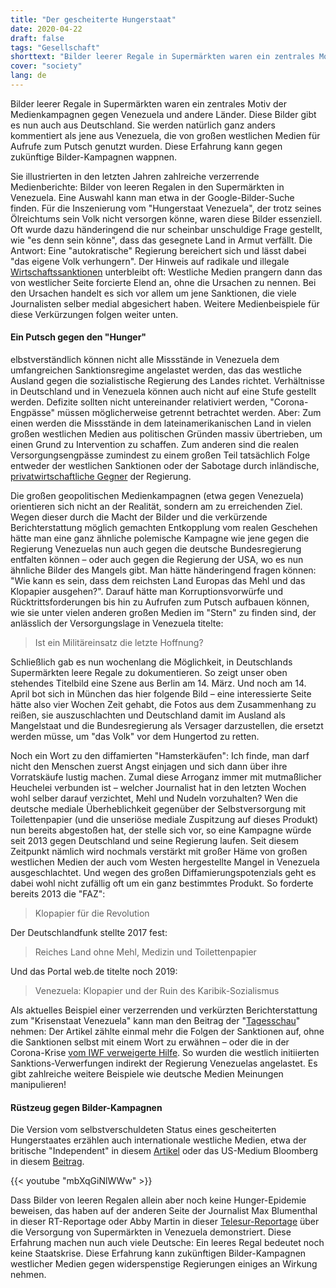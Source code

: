 ```yaml
---
title: "Der gescheiterte Hungerstaat"
date: 2020-04-22
draft: false
tags: "Gesellschaft"
shorttext: "Bilder leerer Regale in Supermärkten waren ein zentrales Motiv der Medienkampagnen gegen Venezuela und andere Länder. Diese Bilder gibt es nun auch aus Deutschland."
cover: "society"
lang: de
---
```


Bilder leerer Regale in Supermärkten waren ein zentrales Motiv der Medienkampagnen gegen Venezuela und andere Länder. Diese Bilder gibt es nun auch aus Deutschland. Sie werden natürlich ganz anders kommentiert als jene aus Venezuela, die von großen westlichen Medien für Aufrufe zum Putsch genutzt wurden. Diese Erfahrung kann gegen zukünftige Bilder-Kampagnen wappnen.

Sie illustrierten in den letzten Jahren zahlreiche verzerrende Medienberichte: Bilder von leeren Regalen in den Supermärkten in Venezuela. Eine Auswahl kann man etwa in der Google-Bilder-Suche finden. Für die Inszenierung vom "Hungerstaat Venezuela", der trotz seines Ölreichtums sein Volk nicht versorgen könne, waren diese Bilder essenziell. Oft wurde dazu händeringend die nur scheinbar unschuldige Frage gestellt, wie "es denn sein könne", dass das gesegnete Land in Armut verfällt. Die Antwort: Eine "autokratische" Regierung bereichert sich und lässt dabei "das eigene Volk verhungern". Der Hinweis auf radikale und illegale [Wirtschaftssanktionen](/static/downloads/IF10715.pdf "Venezuela: Overview of U.S. Sanctions") unterbleibt oft: Westliche Medien prangern dann das von westlicher Seite forcierte Elend an, ohne die Ursachen zu nennen. Bei den Ursachen handelt es sich vor allem um jene Sanktionen, die viele Journalisten selber medial abgesichert haben. Weitere Medienbeispiele für diese Verkürzungen folgen weiter unten.

#### Ein Putsch gegen den "Hunger"

elbstverständlich können nicht alle Missstände in Venezuela dem umfangreichen Sanktionsregime angelastet werden, das das westliche Ausland gegen die sozialistische Regierung des Landes richtet. Verhältnisse in Deutschland und in Venezuela können auch nicht auf eine Stufe gestellt werden. Defizite sollten nicht untereinander relativiert werden, "Corona-Engpässe" müssen möglicherweise getrennt betrachtet werden. Aber: Zum einen werden die Missstände in dem lateinamerikanischen Land in vielen großen westlichen Medien aus politischen Gründen massiv übertrieben, um einen Grund zu Intervention zu schaffen. Zum anderen sind die realen Versorgungsengpässe zumindest zu einem großen Teil tatsächlich Folge entweder der westlichen Sanktionen oder der Sabotage durch inländische, [privatwirtschaftliche Gegner](https://www.counterpunch.org/2017/08/11/venezuela-target-of-economic-warfare/ "Venezuela: Target of Economic Warfare") der Regierung.

Die großen geopolitischen Medienkampagnen (etwa gegen Venezuela) orientieren sich nicht an der Realität, sondern am zu erreichenden Ziel. Wegen dieser durch die Macht der Bilder und die verkürzende Berichterstattung möglich gemachten Entkopplung vom realen Geschehen hätte man eine ganz ähnliche polemische Kampagne wie jene gegen die Regierung Venezuelas nun auch gegen die deutsche Bundesregierung entfalten können – oder auch gegen die Regierung der USA, wo es nun ähnliche Bilder des Mangels gibt. Man hätte händeringend fragen können: "Wie kann es sein, dass dem reichsten Land Europas das Mehl und das Klopapier ausgehen?". Darauf hätte man Korruptionsvorwürfe und Rücktrittsforderungen bis hin zu Aufrufen zum Putsch aufbauen können, wie sie unter vielen anderen großen Medien im "Stern" zu finden sind, der anlässlich der Versorgungslage in Venezuela titelte:

> Ist ein Militäreinsatz die letzte Hoffnung?

Schließlich gab es nun wochenlang die Möglichkeit, in Deutschlands Supermärkten leere Regale zu dokumentieren. So zeigt unser oben stehendes Titelbild eine Szene aus Berlin am 14. März. Und noch am 14. April bot sich in München das hier folgende Bild – eine interessierte Seite hätte also vier Wochen Zeit gehabt, die Fotos aus dem Zusammenhang zu reißen, sie auszuschlachten und Deutschland damit im Ausland als Mangelstaat und die Bundesregierung als Versager darzustellen, die ersetzt werden müsse, um "das Volk" vor dem Hungertod zu retten.

Noch ein Wort zu den diffamierten "Hamsterkäufen": Ich finde, man darf nicht den Menschen zuerst Angst einjagen und sich dann über ihre Vorratskäufe lustig machen. Zumal diese Arroganz immer mit mutmaßlicher Heuchelei verbunden ist – welcher Journalist hat in den letzten Wochen wohl selber darauf verzichtet, Mehl und Nudeln vorzuhalten? Wen die deutsche mediale Überheblichkeit gegenüber der Selbstversorgung mit Toilettenpapier (und die unseriöse mediale Zuspitzung auf dieses Produkt) nun bereits abgestoßen hat, der stelle sich vor, so eine Kampagne würde seit 2013 gegen Deutschland und seine Regierung laufen. Seit diesem Zeitpunkt nämlich wird nochmals verstärkt mit großer Häme von großen westlichen Medien der auch vom Westen hergestellte Mangel in Venezuela ausgeschlachtet. Und wegen des großen Diffamierungspotenzials geht es dabei wohl nicht zufällig oft um ein ganz bestimmtes Produkt. So forderte bereits 2013 die "FAZ":

> Klopapier für die Revolution

Der Deutschlandfunk stellte 2017 fest:

> Reiches Land ohne Mehl, Medizin und Toilettenpapier

Und das Portal web.de titelte noch 2019:

> Venezuela: Klopapier und der Ruin des Karibik-Sozialismus

Als aktuelles Beispiel einer verzerrenden und verkürzten Berichterstattung zum "Krisenstaat Venezuela" kann man den Beitrag der "[Tagesschau](https://www.tagesschau.de/ausland/venezuela-corona-101.html "Ein Krisenstaat kämpft gegen das Virus")" nehmen: Der Artikel zählte einmal mehr die Folgen der Sanktionen auf, ohne die Sanktionen selbst mit einem Wort zu erwähnen – oder die in der Corona-Krise [vom IWF verweigerte Hilfe](https://amerika21.de/2020/03/238325/iwf-venezuela-coronavirus "IWF verweigert Venezuela Hilfe gegen Corona-Pandemie"). So wurden die westlich initiierten Sanktions-Verwerfungen indirekt der Regierung Venezuelas angelastet. Es gibt zahlreiche weitere Beispiele wie deutsche Medien Meinungen manipulieren!

#### Rüstzeug gegen Bilder-Kampagnen

Die Version vom selbstverschuldeten Status eines gescheiterten Hungerstaates erzählen auch internationale westliche Medien, etwa der britische "Independent" in diesem [Artikel](https://www.independent.co.uk/news/world/venezuela-crisis-food-inflation-refugees-life-people-maduro-a8762311.html "Venezuela crisis: Beyond the political drama, normal people are struggling to survive") oder das US-Medium Bloomberg in diesem [Beitrag](https://www.bloomberg.com/news/articles/2019-01-23/what-s-worse-torture-or-starvation-venezuelans-to-answer-today "What’s Worse: Torture or Starvation? Venezuelans to Answer Today").

{{< youtube "mbXqGiNlWWw" >}}

Dass Bilder von leeren Regalen allein aber noch keine Hunger-Epidemie beweisen, das haben auf der anderen Seite der Journalist Max Blumenthal in dieser RT-Reportage oder Abby Martin in dieser [Telesur-Reportage](https://www.resumen-english.org/2017/07/abby-martin-busts-open-myths-on-venezuelas-food-crisis-shelves-fully-stocked/ "Abby Martin Busts Open Myths on Venezuela’s Food Crisis: ‘Shelves Fully Stocked’") über die Versorgung von Supermärkten in Venezuela demonstriert. Diese Erfahrung machen nun auch viele Deutsche: Ein leeres Regal bedeutet noch keine Staatskrise. Diese Erfahrung kann zukünftigen Bilder-Kampagnen westlicher Medien gegen widerspenstige Regierungen einiges an Wirkung nehmen.

